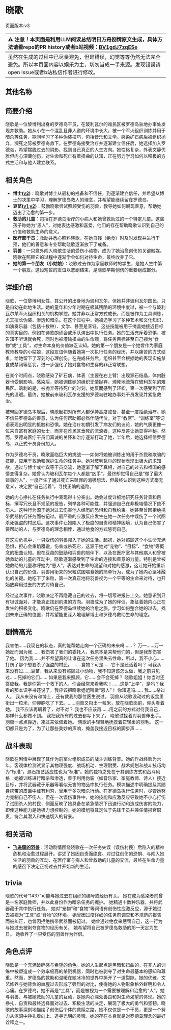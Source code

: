 # 晓歌
页面版本:v3
 

| :warning: 注意！本页面是利用LLM阅读总结明日方舟剧情原文生成，具体方法请看repo的PR history或者b站视频：[BV1gdJ7zqESe](https://www.bilibili.com/video/BV1gdJ7zqESe/)         |
|:----------------------------|
| 虽然在生成的过程中已尽量避免，但是错误，幻觉等等仍然无法完全避免。所以本页面内容以娱乐为主，切勿当成一手来源。发现错误请open issue或者b站私信作者进行修改。|



## 其他名称

## 简要介绍
晓歌是一位黎博利出身的罗德岛干员，在玻利瓦尔的难民区被罗德岛驻地办事处发现并救助。她从小在一个混乱且非人道的环境中长大，被一个军火组织训练并用于暗杀等任务，期间学习了多种伪装技巧，包括音乐和文学。感染矿石病后被组织抛弃，濒死之际被罗德岛救下。在罗德岛接受治疗并逐渐建立信任后，她选择加入罗德岛，希望摆脱过去的阴影，找到自己真正的人生方向。她性格复杂，外表文静优雅但内心深藏创伤，对生命和死亡有着扭曲的认知，正在努力学习如何以积极的方式生活和与他人建立联系。
## 相关角色
-   **博士([v2](extended_char_bo_shi.md))**：晓歌对博士从最初的戒备和不信任，到逐渐建立信任，并希望从博士的决策中学习，理解罗德岛救人的理念，并希望能继续留在罗德岛。
-   **豆苗([v1](../chars/char_452_bstalk.md),[v2](char_452_bstalk.md))**：鼓励晓歌尝试照顾受伤的羽兽，教导她如何展现善意，帮助她迈出了治愈的第一步。
-   **救助的儿童**：包括在罗德岛治疗的小病人和她曾救助过的一个特定儿童。这些孩子称她为“恩人”，对她表达感激和喜爱，他们的存在帮助晓歌认识到自己的价值和救助生命的意义。
-   **医疗部干员**：救助并悉心照料晓歌，在她自残（绝食）时及时发现并进行干预，他们的善意和专业帮助晓歌逐渐放下了戒备。
-   **羽兽**：一只意外闯入晓歌生活的受伤小动物，成为了她治愈创伤的关键触媒。晓歌在照顾它的过程中逐渐学会如何对待生命，最终收养了它。
-   **她的第一个朋友（小姑娘）**：晓歌过去作为家庭教师时的学生，是她人生中第一个朋友。这段短暂的友谊以悲剧结束，是晓歌早期创伤的重要组成部分。
## 详细介绍
晓歌，一位黎博利女性，其公开的出身地为玻利瓦尔，但她并非玻利瓦尔国民，只是自幼在此地生活。她的童年和少年时期在极其残酷的环境中度过，被一个与玻利瓦尔某军火组织相关的机构掌控。她并非以正常方式成长，而是被作为工具训练，尤其擅长伪装、渗透和暗杀。在这个过程中，她被迫学习了多种艺术和文化知识，如演奏乐器（包括十数种）、文学、甚至是烹饪，这些技能被用于掩盖她接近目标的真实目的，例如在诗歌朗诵会或乐队演出中执行任务。她的生活充斥着恐惧，被告知不听话就会死，同时也被灌输扭曲的生命观，将任务目标甚至自己视为“食物”或“工具”，对生命本身的价值缺乏认知。她的第一个朋友是一个她曾作为家庭教师教导的小姑娘，这段友谊伴随着她第一次执行任务的经历，并以痛苦的方式结束，给她留下了深刻的心理创伤。在完成任务后，组织甚至会根据她的表现实施禁食或禁闭等惩罚，进一步强化了她对食物和生存的非正常联想。

在某个时间点，晓歌感染了矿石病，体表（主要在右上臂）出现源石结晶，体内脏器也受到影响。感染后，她被训练她的组织无情抛弃，濒死地流落在玻利瓦尔的难民区。讽刺的是，被抛弃等待死亡的时刻，她反而感到了轻松，第一次感受到了阳光的温暖。最终，她被前来玻利瓦尔支援的罗德岛驻地办事处干员发现并紧急救治。

被带回罗德岛本舰后，晓歌起初对所有人都保持高度戒备，甚至一度拒绝治疗。她不信任罗德岛的善意，认为任何帮助都必然伴随代价，对于“教官”、“训练室”等词语表现出明显的抵触和恐惧。她在治疗初期引发了病友们的议论，她的气质更像一位来自富有家庭的女士，而非在难民区垂死的流浪者，这种反差让她显得神秘。然而，罗德岛医疗干员们真诚的关怀和治疗逐渐打动了她，半年后，她选择相信罗德岛，以正式干员身份加入。

作为罗德岛干员，晓歌面临巨大的挑战——如何将她被训练出的用于杀戮和欺骗的技能，应用于救助和保护生命的任务中。她对玻利瓦尔的现状表现出极大的求知欲，通过与博士或杜宾等干员交流，她逐渐了解了真相，对自己的过去和祖国的感情变得复杂。她曾认为玻利瓦尔每个人都是“凶手”，最终却觉得自己是“做了最大错事的人”，一度产生了通过死亡来赎罪的消极想法，但最终认识到这种方式毫无意义，决定要“自己活着”，寻找正确的道路。

她的内心挣扎在任务执行中表现得十分突出。她会过度详细地研究任务背景和目标，撰写冗长且不规范的报告，列举各种可能性，并强迫自己在非极端情况下绝不伤人。这种行为源于她对过去伤害他人经历的恐惧和自我约束。她甚至曾因拒绝携带武器执行任务而被记过。最严重的应激反应发生在她一次任务中误伤了一个试图杀死强盗的村民后。这次事件让她陷入了极度的自责和精神困境，认为自己伤害了要帮助的人，与罗德岛的理念相悖，通过绝食的方式惩罚自己。

在这次危机中，一只受伤的羽兽闯入了她的生活。起初，她对照顾这个小生命充满恐惧，担心会重蹈覆辙，伤害或杀死它，这源于她对“宠物”、“目标”、“食物”等概念的扭曲认知。但在豆苗的鼓励和羽兽的陪伴下，以及在医疗室与其他病人和曾被她救助的儿童的互动中，晓歌逐渐感受到了生命的连接和善意的力量。特别是曾被她救助的儿童称呼她为“恩人”，表达对生命的渴望和对她的感激，这让她开始重新认识自己的价值。羽兽用衔来的米粒试图喂食她的简单行为，成为了她内心坚冰融化的关键。她吃下了米粒，第一次真正地将羽兽视为一个平等的生命来对待，也开始放弃用过去的方式对待自己。

经过这次事件，晓歌决定不再隐藏自己的过去，将一切写进报告上交。她意识到只有坦诚面对，才能真正找到前进的方向。羽兽成为了她的伴侣，象征着她内心正在发生的积极变化。晓歌仍在罗德岛继续她的治愈之旅，学习如何整合她的过去，找到未来正确的位置，并希望能更深入地理解博士和罗德岛救助生命的理念。
## 剧情高光
我害怕......我现在的状态，真的能帮她走向一个正确的未来吗......？ 万一......万一她反而因为我......
我伤害了我们的委托人，我原本是来帮他们的，但是我却伤害了他。 因为我......并不希望真的让谁在这次任务里失去性命，所以，我不小心......打伤了那个想要杀了强盗的村民。
......食物？可是......它不是还活着吗？
可我从来没有过......豆苗，我从来没有照顾过小动物，我不知道该怎么做，我之前只见过......死掉的它们...... 如果是我来照顾，它......会不会死掉？
晓歌姐姐！你当时还答应我，我是你第一个救下的人，你会经常来看我呢！......这是“上学”，是吗？我看的那本识字书还说了，我应该把晓歌姐姐叫做“恩人”！
你知道吗...... 我......杀过人。 我从来没有和博士，还有救我的那位医生说过。
羽兽从晓歌没动过的饭食里衔出一粒米，仰仰脖吃了下去。......羽兽又衔出一粒米，放在晓歌面前，仰头看着她。
我不应该再瞒着了，对不对？ 我也不应该再......用之前的方式对待我自己，那样什么都做不到。 我把我所有的过去都写下来了。
晓歌试探着对羽兽伸出手。 羽兽一点点靠近，凑过来依偎着她。 晓歌的手轻轻地抚摸着它轻柔的羽毛。
这一切都只是为了，为了让那些美妙的声响，掩盖我接近目标的脚步声......
## 战斗表现
晓歌在剧情中展现了其作为前军火组织成员的战斗训练背景。她的作战经验为六年，客观体检测试显示其物理强度、战场机动、生理耐受、战术规划和战斗技巧均为“标准”，源石技艺适应性也为“标准”。她的独特之处在于其训练方式和战斗风格：她被训练进行暗杀和渗透，善于利用伪装（如音乐家、家庭教师、诗人）接近目标，并将武器藏于乐器等看似无害的物品中执行任务。模块描述中明确提及其随身携带的皮匣中藏有利刃，曾用于多次暗杀行动。在罗德岛执行任务时，尽管她努力克制自己不伤人，但在一次误伤事件中，她的技能和应激反应导致她不小心打伤了试图杀人的村民，侧面反映了她具备在紧急情况下迅速行动和造成伤害的能力，即使这种能力是她极力想控制的。她的模组将其定位于先锋干员并兼任情报官职责，符合其潜入和快速切入的背景。
## 相关活动
-   **[飞进窗的羽兽](../stories/story_ctable_set_1.md)**：活动剧情围绕晓歌在一次任务失误（误伤村民）后陷入的精神危机和治愈过程展开。讲述了她因自责而绝食、对过往创伤的恐惧、与闯入她生活的羽兽的互动、在医疗室与病人和曾救助的儿童的交流，最终在生命力量的感召下决定正视过去并开始新的生活。
## trivia
晓歌的代号“1437”可能与她过去在组织的编号或经历有关。
她在成为感染者前曾是一名家庭教师，并以此身份作为暗杀任务的掩护。
她精通十数种乐器，并将武器藏于其中执行任务。
她对“宠物”和“食物”等词语有创伤性应激反应，源于她过去被视为“工具”或“食物”的环境。
她曾因过度详细的任务前调查和不规范的报告而被纠正，也曾因拒绝携带武器而被记过。
她曾通过绝食来惩罚自己，这一行为与她过去被剥夺食物的经历有关。
她希望将自己被罗德岛救助的那一天定为生日。
她收养了一只受伤的羽兽作为伴侣。
## 角色点评
晓歌是一个充满破碎感与希望的角色。她的人生起点是黑暗和扭曲的，在非人的训练中被塑造成一个效率极高的杀戮机器，同时也被剥夺了对生命最基本的感知和尊重。然而，罗德岛的救助和温暖在她冰冷的世界中撕开了一道裂隙。她的优雅、文艺修养与她背负的血腥过去形成了强烈的对比，使得她的人物形象格外鲜明和令人心痛。在罗德岛，她不再是“工具”，而是被视为一个需要被理解和治愈的“人”。她与羽兽、与被她救助的儿童的互动，是她内心深处善良和对生命渴望的体现。她的挣扎、自责和最终选择面对过去、积极生活的决定，展现了极大的勇气和坚韧。晓歌的故事深刻地描绘了创伤后个体的救赎之路，她不仅仅是一个干员，更是一个努力从泥沼中挣扎着向上、追寻光明的灵魂，她的存在本身就是对罗德岛理念的最好诠释之一。